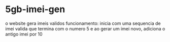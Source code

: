 # 5gb-imei-gen
o website gera imeis validos
funcionamento: inicia com uma sequencia de imei valida que termina com o numero 5 e ao gerar um imei novo, adiciona o antigo imei por 10

